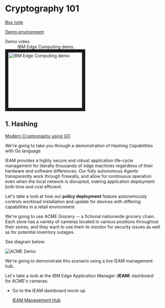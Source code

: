 # Cryptography 101


[Box note](https://ibm.ent.box.com/notes/639589210072)

[Demo environment](https://cloudcontent.mybluemix.net/cloud/garage/dte/producttour/ibm-edge-application-manager-workload-management)


<dl>
  <dt>Demo video</dt>
  <dd>IBM Edge Computing demo.</dd>
<a href="http://www.youtube.com/watch?feature=player_embedded&v=Sjmi6wqlIc0
" target="_blank"><img src="http://img.youtube.com/vi/Sjmi6wqlIc0/0.jpg" 
alt="IBM Edge Computing demo" width="240" height="180" border="10" /></a>
</dl>

## 1. Hashing

[Modern Cryptography using GO](https://medium.com/@rafaelescrich/modern-cryptography-using-go-50e85f0f65af)

We're going to take you through a demonstration of Hashing Capabilities with Go language 



IEAM provides a highly secure and robust application life-cycle management for literally thousands of edge machines regardless of their hardware and software differences. Our fully autonomous Agents transparently work through firewalls, and allow for continuous operation even when the local network is disrupted, making application deployment both time and cost efficient.


Let's take a look at how our **policy deployment** feature autonomously controls workload installation and update for devices with differing capabilities in a retail environment. 

We're going to use ACME Grocery -- a fictional nationwide grocery chain. Each store has a variety of cameras located in various positions throughout their stores, and they want to use them to monitor for security issues as well as for potential inventory outages.  

See diagram below:

![ACME Demo](docs/s-acme.png)

We're going to demonstrate this scenario using a live IEAM management hub.

Let's take a look at the IBM Edge Application Manager (**IEAM**) dashboard for ACME's cameras:

* Go to the IEAM dashboard mock-up

	[IEAM Management Hub](https://icp-console.ieam41-w3-8e873dd4c685acf6fd2f13f4cdfb05bb-0000.us-south.containers.appdomain.cloud/edge)